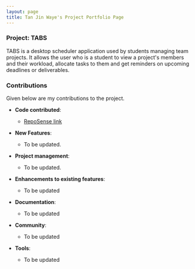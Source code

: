 ```yaml
---
layout: page
title: Tan Jin Waye's Project Portfolio Page
---
```


### Project: TABS

TABS is a desktop scheduler application used by students managing team projects. It allows the user who is a student to view a project's members and their workload, allocate tasks to them
and get reminders on upcoming deadlines or deliverables.
### Contributions

Given below are my contributions to the project.
* **Code contributed**:
  * [RepoSense link](https://nus-cs2103-ay2223s1.github.io/tp-dashboard/?search=tan-jin-waye)

* **New Features**:
  * To be updated.

* **Project management**:
  * To be updated.

* **Enhancements to existing features**:
  * To be updated

* **Documentation**:
  * To be updated

* **Community**:
  * To be updated

* **Tools**:
  * To be updated

